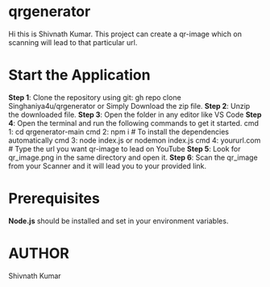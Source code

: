 # qrgenerator
Hi this is Shivnath Kumar. This project can create a qr-image which on scanning will lead to that particular url.

# Start the Application
  **Step 1**: Clone the repository using git: gh repo clone Singhaniya4u/qrgenerator
          or 
          Simply Download the zip file.
  **Step 2**: Unzip the downloaded file.
  **Step 3**: Open the folder in any editor like VS Code
  **Step 4**: Open the terminal and run the following commands to get it started.
          cmd 1: cd qrgenerator-main
          cmd 2: npm i             # To install the dependencies automatically
          cmd 3: node index.js
                     or
                 nodemon index.js
          cmd 4: yoururl.com        # Type the url you want qr-image to lead on YouTube
  **Step 5**: Look for qr_image.png in the same directory and open it.
  **Step 6**: Scan the qr_image from your Scanner and it will lead you to your provided link.

# Prerequisites
  **Node.js** should be installed and set in your environment variables.

# AUTHOR
  Shivnath Kumar
     
